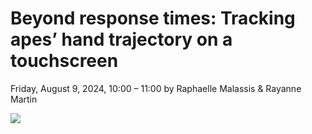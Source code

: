 # Beyond response times: Tracking apes’ hand trajectory on a touchscreen
Friday, August 9, 2024, 10:00 – 11:00 by Raphaelle Malassis & Rayanne Martin

![](https://github.com/Rayanne-M/Video-and-Data-Analysis/blob/main/Anticipation_Video_Tracking.gif)
